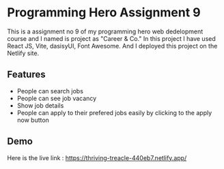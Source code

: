 
# Programming Hero Assignment 9

This is a assignment no 9 of my programming hero web dedelopment course and I named is project as "Career & Co." In this project I have used React JS, Vite, dasisyUI, Font Awesome. And I deployed this project on the Netlify site.


## Features

- People can search jobs
- People can see job vacancy
- Show job details
- People can apply to their prefered jobs easily by clicking to the apply now button 



## Demo

Here is the live link : https://thriving-treacle-440eb7.netlify.app/